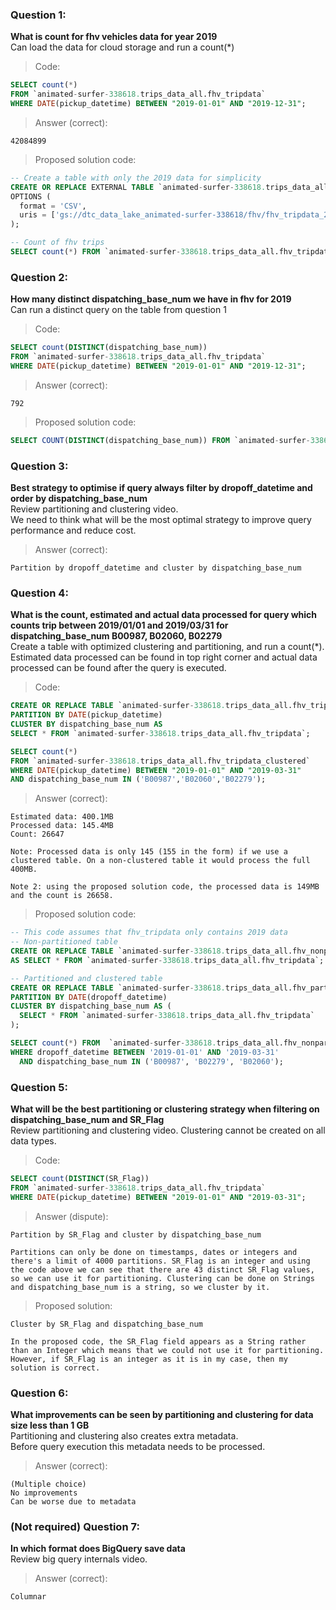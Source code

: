 ### Question 1: 
**What is count for fhv vehicles data for year 2019**  
Can load the data for cloud storage and run a count(*)
> Code:
```sql
SELECT count(*)
FROM `animated-surfer-338618.trips_data_all.fhv_tripdata`
WHERE DATE(pickup_datetime) BETWEEN "2019-01-01" AND "2019-12-31";
```
>Answer (correct):
```
42084899
```
>Proposed solution code:
```sql
-- Create a table with only the 2019 data for simplicity
CREATE OR REPLACE EXTERNAL TABLE `animated-surfer-338618.trips_data_all.fhv_tripdata`
OPTIONS (
  format = 'CSV',
  uris = ['gs://dtc_data_lake_animated-surfer-338618/fhv/fhv_tripdata_2019-*.csv']
);

-- Count of fhv trips
SELECT count(*) FROM `animated-surfer-338618.trips_data_all.fhv_tripdata`;
```

### Question 2: 
**How many distinct dispatching_base_num we have in fhv for 2019**  
Can run a distinct query on the table from question 1
> Code:
```sql
SELECT count(DISTINCT(dispatching_base_num))
FROM `animated-surfer-338618.trips_data_all.fhv_tripdata`
WHERE DATE(pickup_datetime) BETWEEN "2019-01-01" AND "2019-12-31";
```
>Answer (correct):
```
792
```
>Proposed solution code:
```sql
SELECT COUNT(DISTINCT(dispatching_base_num)) FROM `animated-surfer-338618.trips_data_all.fhv_tripdata`;
```

### Question 3: 
**Best strategy to optimise if query always filter by dropoff_datetime and order by dispatching_base_num**  
Review partitioning and clustering video.   
We need to think what will be the most optimal strategy to improve query 
performance and reduce cost.
>Answer (correct):
```
Partition by dropoff_datetime and cluster by dispatching_base_num
```

### Question 4: 
**What is the count, estimated and actual data processed for query which counts trip between 2019/01/01 and 2019/03/31 for dispatching_base_num B00987, B02060, B02279**  
Create a table with optimized clustering and partitioning, and run a 
count(*). Estimated data processed can be found in top right corner and
actual data processed can be found after the query is executed.
>Code:
```sql
CREATE OR REPLACE TABLE `animated-surfer-338618.trips_data_all.fhv_tripdata_clustered`
PARTITION BY DATE(pickup_datetime)
CLUSTER BY dispatching_base_num AS
SELECT * FROM `animated-surfer-338618.trips_data_all.fhv_tripdata`;

SELECT count(*)
FROM `animated-surfer-338618.trips_data_all.fhv_tripdata_clustered`
WHERE DATE(pickup_datetime) BETWEEN "2019-01-01" AND "2019-03-31"
AND dispatching_base_num IN ('B00987','B02060','B02279');
```
>Answer (correct):
```
Estimated data: 400.1MB
Processed data: 145.4MB
Count: 26647

Note: Processed data is only 145 (155 in the form) if we use a clustered table. On a non-clustered table it would process the full 400MB.

Note 2: using the proposed solution code, the processed data is 149MB and the count is 26658.
```
>Proposed solution code:
```sql
-- This code assumes that fhv_tripdata only contains 2019 data
-- Non-partitioned table
CREATE OR REPLACE TABLE `animated-surfer-338618.trips_data_all.fhv_nonpartitioned_tripdata`
AS SELECT * FROM `animated-surfer-338618.trips_data_all.fhv_tripdata`;

-- Partitioned and clustered table
CREATE OR REPLACE TABLE `animated-surfer-338618.trips_data_all.fhv_partitioned_tripdata`
PARTITION BY DATE(dropoff_datetime)
CLUSTER BY dispatching_base_num AS (
  SELECT * FROM `animated-surfer-338618.trips_data_all.fhv_tripdata`
);

SELECT count(*) FROM  `animated-surfer-338618.trips_data_all.fhv_nonpartitioned_tripdata`
WHERE dropoff_datetime BETWEEN '2019-01-01' AND '2019-03-31'
  AND dispatching_base_num IN ('B00987', 'B02279', 'B02060');
```

### Question 5: 
**What will be the best partitioning or clustering strategy when filtering on dispatching_base_num and SR_Flag**  
Review partitioning and clustering video. 
Clustering cannot be created on all data types.
>Code:
```sql
SELECT count(DISTINCT(SR_Flag))
FROM `animated-surfer-338618.trips_data_all.fhv_tripdata`
WHERE DATE(pickup_datetime) BETWEEN "2019-01-01" AND "2019-03-31";
```
>Answer (dispute):
```
Partition by SR_Flag and cluster by dispatching_base_num

Partitions can only be done on timestamps, dates or integers and there's a limit of 4000 partitions. SR_Flag is an integer and using the code above we can see that there are 43 distinct SR_Flag values, so we can use it for partitioning. Clustering can be done on Strings and dispatching_base_num is a string, so we cluster by it.
```
>Proposed solution:
```
Cluster by SR_Flag and dispatching_base_num

In the proposed code, the SR_Flag field appears as a String rather than an Integer which means that we could not use it for partitioning. However, if SR_Flag is an integer as it is in my case, then my solution is correct.
```

### Question 6: 
**What improvements can be seen by partitioning and clustering for data size less than 1 GB**  
Partitioning and clustering also creates extra metadata.  
Before query execution this metadata needs to be processed.

>Answer (correct):
```
(Multiple choice)
No improvements
Can be worse due to metadata
```

### (Not required) Question 7: 
**In which format does BigQuery save data**  
Review big query internals video.

>Answer (correct):
```
Columnar
```
